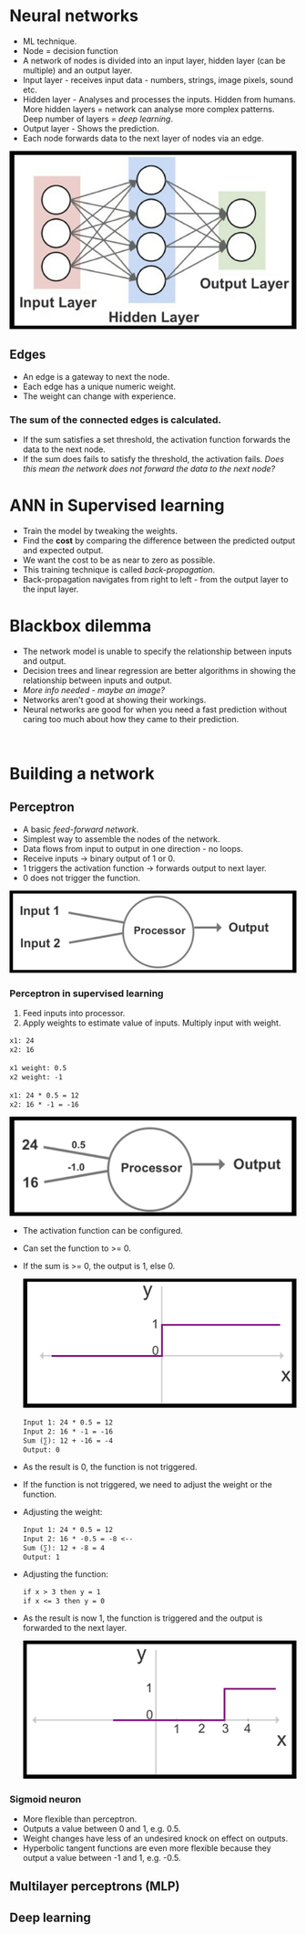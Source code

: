 # Neural networks
- ML technique.
- Node = decision function
- A network of nodes is divided into an input layer, hidden layer (can be multiple) and an output layer.
- Input layer - receives input data - numbers, strings, image pixels, sound etc.
- Hidden layer - Analyses and processes the inputs. Hidden from humans. More hidden layers = network can analyse more complex patterns. Deep number of layers = *deep learning*.
- Output layer - Shows the prediction.
- Each node forwards data to the next layer of nodes via an edge.

![network layers](/images/network-layers.png "network layers")

## Edges
- An edge is a gateway to next the node.
- Each edge has a unique numeric weight.
- The weight can change with experience.

### The sum of the connected edges is calculated.
- If the sum satisfies a set threshold, the activation function forwards the data to the next node.
- If the sum does fails to satisfy the threshold, the activation fails. *Does this mean the network does not forward the data to the next node?*

# ANN in Supervised learning
- Train the model by tweaking the weights.
- Find the **cost** by comparing the difference between the predicted output and expected output.
- We want the cost to be as near to zero as possible.
- This training technique is called *back-propagation*.
- Back-propagation navigates from right to left - from the output layer to the input layer.

# Blackbox dilemma
- The network model is unable to specify the relationship between inputs and output.
- Decision trees and linear regression are better algorithms in showing the relationship between inputs and output.
- *More info needed - maybe an image?*
- Networks aren't good at showing their workings.
- Neural networks are good for when you need a fast prediction without caring too much about how they came to their prediction.

<br/>

# Building a network


## Perceptron
- A basic *feed-forward network*.
- Simplest way to assemble the nodes of the network.
- Data flows from input to output in one direction - no loops.
- Receive inputs -> binary output of 1 or 0.
- 1 triggers the activation function -> forwards output to next layer.
- 0 does not trigger the function.

![perceptron](/images/perceptron.png "perceptron")

### Perceptron in supervised learning
1. Feed inputs into processor.
2. Apply weights to estimate value of inputs.
    Multiply input with weight.
```
x1: 24
x2: 16

x1 weight: 0.5
x2 weight: -1

x1: 24 * 0.5 = 12
x2: 16 * -1 = -16
```

![perceptron supervised learning](/images/networks/perceptron-supervised-learning.png "perceptron supervised learning")

- The activation function can be configured.
- Can set the function to >= 0.
- If the sum is >= 0, the output is 1, else 0.
  
  ![activation function](/images/networks/activation-function.png "activation function")

  ```
  Input 1: 24 * 0.5 = 12
  Input 2: 16 * -1 = -16
  Sum (∑): 12 + -16 = -4
  Output: 0
  ```

- As the result is 0, the function is not triggered.
- If the function is not triggered, we need to adjust the weight or the function.
- Adjusting the weight:
  ```
  Input 1: 24 * 0.5 = 12
  Input 2: 16 * -0.5 = -8 <--
  Sum (∑): 12 + -8 = 4
  Output: 1
  ```

- Adjusting the function:
  ```
  if x > 3 then y = 1
  if x <= 3 then y = 0
  ```

- As the result is now 1, the function is triggered and the output is forwarded to the next layer.


  ![activation function 2](/images/networks/activation-function-2.png "activation function 2")


### Sigmoid neuron
- More flexible than perceptron.
- Outputs a value between 0 and 1, e.g. 0.5.
- Weight changes have less of an undesired knock on effect on outputs.
- Hyperbolic tangent functions are even more flexible because they output a value between -1 and 1, e.g. -0.5. 

## Multilayer perceptrons (MLP)

  ## Deep learning